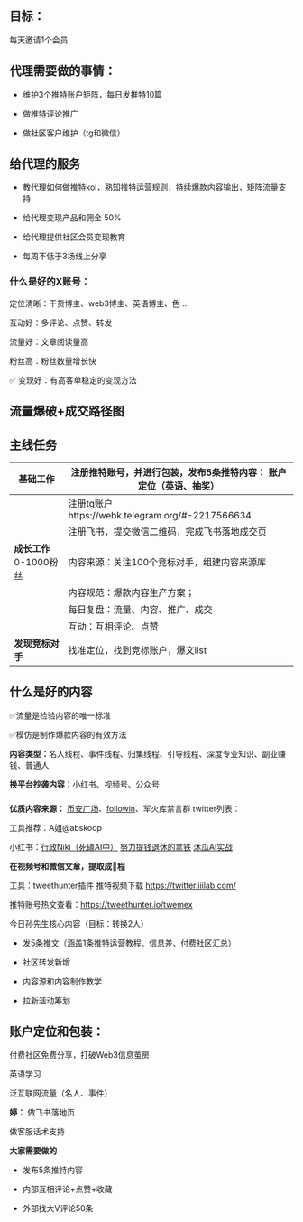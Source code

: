 ## 目标：

每天邀请1个会员

## **代理需要做的事情：**

* 维护3个推特账户矩阵，每日发推特10篇

* 做推特评论推广

* 做社区客户维护（tg和微信）


## 给代理的服务

* 教代理如何做推特kol，熟知推特运营规则，持续爆款内容输出，矩阵流量支持

* 给代理变现产品和佣金 50%

* 给代理提供社区会员变现教育

* 每周不低于3场线上分享



### **什么是好的X账号：**

定位清晰：干货博主、web3博主、英语博主、色 ...

互动好：多评论、点赞、转发

流量好：文章阅读量高

粉丝高：粉丝数量增长快

✅ 变现好：有高客单稳定的变现方法



## 流量爆破+成交路径图



## 主线任务

| **基础工作**         | 注册推特账号，并进行包装，发布5条推特内容：&#xA;账户定位（英语、抽奖）                                                                                                                                                                                                       |
| ---------------- | -------------------------------------------------------------------------------------------------------------------------------------------------------------------------------------------------------------------------------------------- |
|                  | 注册tg账户https://webk.telegram.org/#-2217566634                                                                                                                                                                                                 |
|                  | 注册飞书，提交微信二维码，完成飞书落地成交页                                                                                                                                                                                                                       |
| **成长工作**0-1000粉丝 | 内容来源：关注100个竞标对手，组建内容来源库                                                                                                                                                                                                                      |
|                  | 内容规范：爆款内容生产方案；                                                                                                                                                                                                                               |
|                  | 每日复盘：流量、内容、推广、成交                                                                                                                                                                                                                             |
|                  | 互动：互相评论、点赞                                                                                                                                                                                                                                   |
| **发现竞标对手**       | 找准定位，找到竞标账户，爆文list                                                                                                                                                                                                                         



## 什么是好的内容

✅流量是检验内容的唯一标准

✅模仿是制作爆款内容的有效方法

**内容类型：**&#x540D;人线程、事件线程、归集线程、引导线程、深度专业知识、副业赚钱、普通人

**换平台抄袭内容：**&#x5C0F;红书、视频号、公众号






###

**优质内容来源：**
[币安广场](https://www.binance.com/zh-CN/square)、[followin](https://followin.io/zh-Hans)、军火库禁言群
twitter列表：

工具推荐：A姐@abskoop&#x20;

小红书：[行政Niki（死磕AI中）](https://www.xiaohongshu.com/user/profile/6142a7850000000002018c05?xsec_token=\&xsec_source=pc_search) [努力提钱退休的拿铁](https://www.xiaohongshu.com/user/profile/669624530000000003030240?xsec_token=\&xsec_source=pc_search)  [沐瓜AI实战](https://www.xiaohongshu.com/user/profile/6559ab4f00000000020378dc?xsec_token=\&xsec_source=pc_search)&#x20;

**在视频号和微信文章，提取成🧵程**



工具：tweethunter插件
推特视频下载 https://twitter.iiilab.com/

推特账号热文查看：https://tweethunter.io/twemex



今日孙先生核心内容（目标：转换2人）

* 发5条推文（涵盖1条推特运营教程、信息差、付费社区汇总）

* 社区转发新增

* 内容源和内容制作教学

* 拉新活动筹划



## 账户定位和包装：

付费社区免费分享，打破Web3信息茧房

英语学习

泛互联网流量（名人、事件）



**婷：**
做飞书落地页

做客服话术支持



**大家需要做的**

* 发布5条推特内容

* 内部互相评论+点赞+收藏

* 外部找大V评论50条

